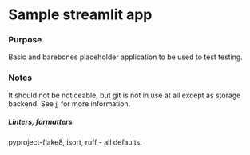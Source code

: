 # Sample streamlit app

### Purpose

Basic and barebones placeholder application to be used to test testing.

### Notes

It should not be noticeable, but git is not in use at all except as storage backend.
See [jj](https://github.com/martinvonz/jj) for more information.

##### Linters, formatters

pyproject-flake8, isort, ruff - all defaults.

